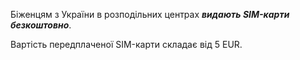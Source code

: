 


Біженцям з України в розподільних центрах ***видають SIM-карти безкоштовно***.

Вартість передплаченої SIM-карти складає від 5 EUR.

